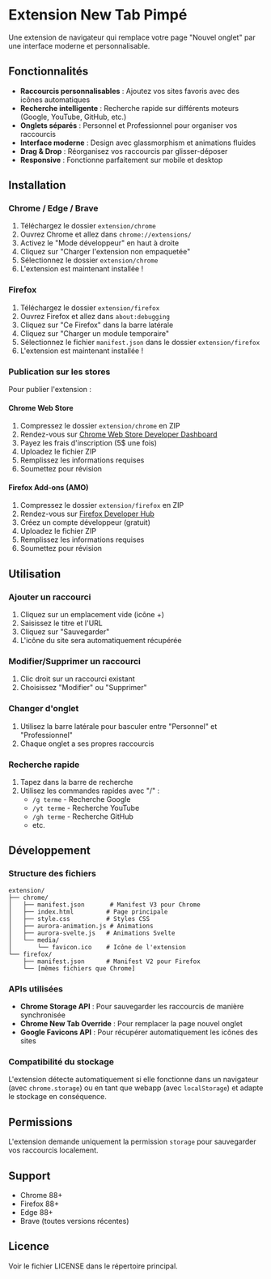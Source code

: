 # Extension New Tab Pimpé

Une extension de navigateur qui remplace votre page "Nouvel onglet" par une interface moderne et personnalisable.

## Fonctionnalités

- **Raccourcis personnalisables** : Ajoutez vos sites favoris avec des icônes automatiques
- **Recherche intelligente** : Recherche rapide sur différents moteurs (Google, YouTube, GitHub, etc.)
- **Onglets séparés** : Personnel et Professionnel pour organiser vos raccourcis
- **Interface moderne** : Design avec glassmorphism et animations fluides
- **Drag & Drop** : Réorganisez vos raccourcis par glisser-déposer
- **Responsive** : Fonctionne parfaitement sur mobile et desktop

## Installation

### Chrome / Edge / Brave

1. Téléchargez le dossier `extension/chrome`
2. Ouvrez Chrome et allez dans `chrome://extensions/`
3. Activez le "Mode développeur" en haut à droite
4. Cliquez sur "Charger l'extension non empaquetée"
5. Sélectionnez le dossier `extension/chrome`
6. L'extension est maintenant installée !

### Firefox

1. Téléchargez le dossier `extension/firefox`
2. Ouvrez Firefox et allez dans `about:debugging`
3. Cliquez sur "Ce Firefox" dans la barre latérale
4. Cliquez sur "Charger un module temporaire"
5. Sélectionnez le fichier `manifest.json` dans le dossier `extension/firefox`
6. L'extension est maintenant installée !

### Publication sur les stores

Pour publier l'extension :

#### Chrome Web Store
1. Compressez le dossier `extension/chrome` en ZIP
2. Rendez-vous sur [Chrome Web Store Developer Dashboard](https://chrome.google.com/webstore/devconsole/)
3. Payez les frais d'inscription (5$ une fois)
4. Uploadez le fichier ZIP
5. Remplissez les informations requises
6. Soumettez pour révision

#### Firefox Add-ons (AMO)
1. Compressez le dossier `extension/firefox` en ZIP
2. Rendez-vous sur [Firefox Developer Hub](https://addons.mozilla.org/developers/)
3. Créez un compte développeur (gratuit)
4. Uploadez le fichier ZIP
5. Remplissez les informations requises
6. Soumettez pour révision

## Utilisation

### Ajouter un raccourci
1. Cliquez sur un emplacement vide (icône +)
2. Saisissez le titre et l'URL
3. Cliquez sur "Sauvegarder"
4. L'icône du site sera automatiquement récupérée

### Modifier/Supprimer un raccourci
1. Clic droit sur un raccourci existant
2. Choisissez "Modifier" ou "Supprimer"

### Changer d'onglet
1. Utilisez la barre latérale pour basculer entre "Personnel" et "Professionnel"
2. Chaque onglet a ses propres raccourcis

### Recherche rapide
1. Tapez dans la barre de recherche
2. Utilisez les commandes rapides avec "/" :
   - `/g terme` - Recherche Google
   - `/yt terme` - Recherche YouTube
   - `/gh terme` - Recherche GitHub
   - etc.

## Développement

### Structure des fichiers
```
extension/
├── chrome/
│   ├── manifest.json       # Manifest V3 pour Chrome
│   ├── index.html         # Page principale
│   ├── style.css          # Styles CSS
│   ├── aurora-animation.js # Animations
│   ├── aurora-svelte.js   # Animations Svelte
│   └── media/
│       └── favicon.ico    # Icône de l'extension
└── firefox/
    ├── manifest.json      # Manifest V2 pour Firefox
    └── [mêmes fichiers que Chrome]
```

### APIs utilisées
- **Chrome Storage API** : Pour sauvegarder les raccourcis de manière synchronisée
- **Chrome New Tab Override** : Pour remplacer la page nouvel onglet
- **Google Favicons API** : Pour récupérer automatiquement les icônes des sites

### Compatibilité du stockage
L'extension détecte automatiquement si elle fonctionne dans un navigateur (avec `chrome.storage`) ou en tant que webapp (avec `localStorage`) et adapte le stockage en conséquence.

## Permissions

L'extension demande uniquement la permission `storage` pour sauvegarder vos raccourcis localement.

## Support

- Chrome 88+
- Firefox 88+
- Edge 88+
- Brave (toutes versions récentes)

## Licence

Voir le fichier LICENSE dans le répertoire principal.
